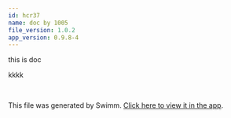 ```yaml
---
id: hcr37
name: doc by 1005
file_version: 1.0.2
app_version: 0.9.8-4
---
```


this is doc

kkkk

<br/>

This file was generated by Swimm. [Click here to view it in the app](http://localhost:5000/repos/Z2l0aHViJTNBJTNBdGVzdC1naXRodWItYXBwJTNBJTNBc3dpbW1pbw==/docs/hcr37).